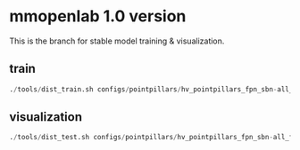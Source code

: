 # mmopenlab 1.0 version

This is the branch for stable model training & visualization.

## train

```python
./tools/dist_train.sh configs/pointpillars/hv_pointpillars_fpn_sbn-all_fp16_2x8_2x_nus-3d.py 8
```

## visualization
```python
./tools/dist_test.sh configs/pointpillars/hv_pointpillars_fpn_sbn-all_fp16_2x8_2x_nus-3d.py work_dirs/hv_pointpillars_fpn_sbn-all_fp16_2x8_2x_nus-3d/epoch_1.pth 8 --eval 'mAP' --eval-options 'show=True' 'out_dir=vis'
```